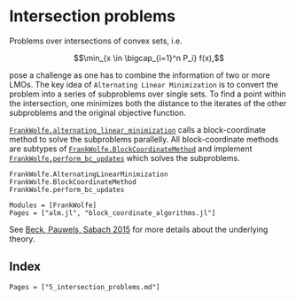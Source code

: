 # Intersection problems

Problems over intersections of convex sets, i.e. 
```math
\min_{x \in \bigcap_{i=1}^n P_i} f(x),
```
pose a challenge as one has to combine the information of two or more LMOs. The key idea of `Alternating Linear Minimization` is to convert the problem into a series of subproblems over single sets. To find a point within the intersection, one minimizes both the distance to the iterates of the other subproblems and the original objective function.

[`FrankWolfe.alternating_linear_minimization`](@ref) calls a block-coordinate method to solve the subproblems parallelly. All block-coordinate methods are subtypes of [`FrankWolfe.BlockCoordinateMethod`](@ref) and implement [`FrankWolfe.perform_bc_updates`](@ref) which solves the subproblems.


```@docs
FrankWolfe.AlternatingLinearMinimization
FrankWolfe.BlockCoordinateMethod
FrankWolfe.perform_bc_updates
```

```@autodocs
Modules = [FrankWolfe]
Pages = ["alm.jl", "block_coordinate_algorithms.jl"]
```

See [Beck, Pauwels, Sabach 2015](https://arxiv.org/abs/1502.03716) for more details about the underlying theory.

## Index

```@index
Pages = ["5_intersection_problems.md"]
```
